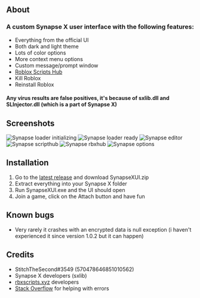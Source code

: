 ## About
### A custom Synapse X user interface with the following features:
- Everything from the official UI
- Both dark and light theme
- Lots of color options
- More context menu options
- Custom message/prompt window
- [Roblox Scripts Hub](https://rbxscripts.xyz/)
- Kill Roblox
- Reinstall Roblox

#### Any virus results are false positives, it's because of sxlib.dll and SLInjector.dll (which is a part of Synapse X)

## Screenshots
![Synapse loader initializing](https://user-images.githubusercontent.com/42714453/138700720-5b2bec2b-b3fb-498d-bf32-d8b20c60e94e.png)
![Synapse loader ready](https://user-images.githubusercontent.com/42714453/138700742-446dc4c2-72fd-4c16-8538-23b30dfcb1b3.png)
![Synapse editor](https://user-images.githubusercontent.com/42714453/138700790-053fa87f-eff4-4bc3-b9ed-2375ca751f1a.png)
![Synapse scripthub](https://user-images.githubusercontent.com/42714453/138700828-e4a6daed-a4ff-4b3f-9d90-670b4c86c356.png)
![Synapse rbxhub](https://user-images.githubusercontent.com/42714453/138700857-cb1b646c-3c5b-4279-859a-b1fb7712a926.png)
![Synapse options](https://user-images.githubusercontent.com/42714453/138700881-f83e3994-989a-4a07-8650-c5c8299e85f3.png)

## Installation
1. Go to the [latest release](https://github.com/casperb123/SynapseXUI/releases/latest) and download SynapseXUI.zip
2. Extract everything into your Synapse X folder
3. Run SynapseXUI.exe and the UI should open
4. Join a game, click on the Attach button and have fun

## Known bugs
- Very rarely it crashes with an encrypted data is null exception (i haven't experienced it since version 1.0.2 but it can happen)

## Credits
- StitchTheSecond#3549 (570478646851010562)
- Synapse X developers (sxlib)
- [rbxscripts.xyz](https://rbxscripts.xyz/) developers
- [Stack Overflow](https://stackoverflow.com) for helping with errors
